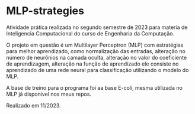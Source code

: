# MLP-strategies
Atividade prática realizada no segundo semestre de 2023 para materia de Inteligencia Computacional do curso de Engenharia da Computação.

O projeto em questão é um Multilayer Perceptron (MLP) com estratégias para melhor aprendizado, como normalização das entradas, alteração no número de neurônios na camada oculta, alteração no valor do coeficiente de aprendizagem, alteração na função de aprendizado ele consiste no aprendizado de uma rede neural para classificação utilizando o modelo do MLP.

A base de treino para o programa foi aa base E-coli, mesma utilizada no MLP já disponivel nos meus repos.

Realizado em 11/2023.
